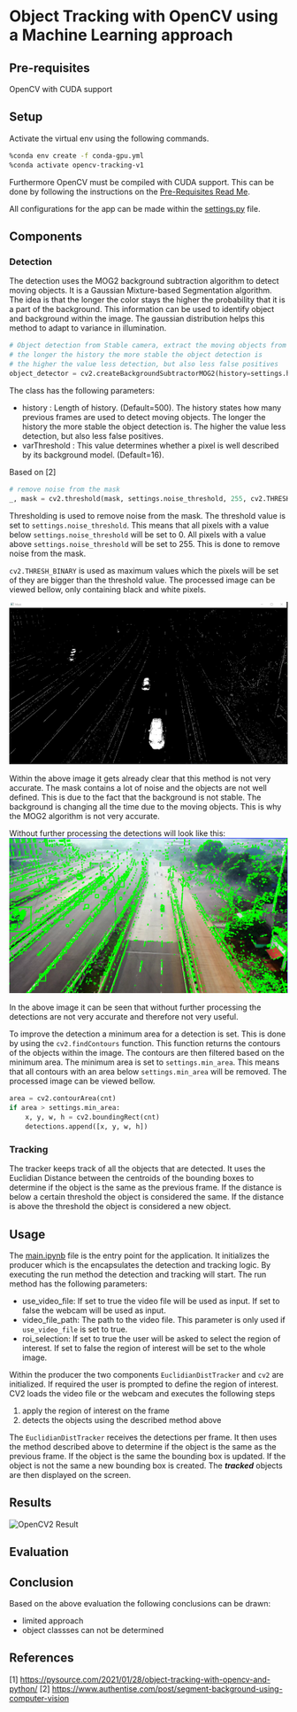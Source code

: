 # Object Tracking with OpenCV using a Machine Learning approach

## Pre-requisites

OpenCV with CUDA support

## Setup

Activate the virtual env using the following commands.

```bash
%conda env create -f conda-gpu.yml
%conda activate opencv-tracking-v1
```

Furthermore OpenCV must be compiled with CUDA support. This can be done by following the instructions on the [Pre-Requisites Read Me](../_Prerequisite_OpenCV_CUDA/Readme.md).

All configurations for the app can be made within the [settings.py](settings.py) file.

## Components

### Detection

The detection uses the MOG2 background subtraction algorithm to detect moving objects. It is a Gaussian Mixture-based Segmentation algorithm.
The idea is that the longer the color stays the higher the probability that it is a part of the background. This information can be used to identify object and background within the image. The gaussian distribution helps this method to adapt to variance in illumination.

```python
# Object detection from Stable camera, extract the moving objects from the stable camera¨
# the longer the history the more stable the object detection is
# the higher the value less detection, but also less false positives
object_detector = cv2.createBackgroundSubtractorMOG2(history=settings.history, varThreshold=settings.varThreshold)
```

The class has the following parameters:

- history : Length of history. (Default=500). The history states how many previous frames are used to detect moving objects. The longer the history the more stable the object detection is. The higher the value less detection, but also less false positives.
- varThreshold : This value determines whether a pixel is well described by its background model. (Default=16).

Based on [2]

```python
# remove noise from the mask
_, mask = cv2.threshold(mask, settings.noise_threshold, 255, cv2.THRESH_BINARY)
```

Thresholding is used to remove noise from the mask. The threshold value is set to `settings.noise_threshold`. This means that all pixels with a value below `settings.noise_threshold` will be set to 0. All pixels with a value above `settings.noise_threshold` will be set to 255. This is done to remove noise from the mask.

`cv2.THRESH_BINARY` is used as maximum values which the pixels will be set of they are bigger than the threshold value. The processed image can be viewed bellow, only containing black and white pixels.

![OpenCV UMask](../../Documentation/OpenCV2_UMask.png)

Within the above image it gets already clear that this method is not very accurate. The mask contains a lot of noise and the objects are not well defined. This is due to the fact that the background is not stable. The background is changing all the time due to the moving objects. This is why the MOG2 algorithm is not very accurate.

Without further processing the detections will look like this:
![OpenCV2 DetectionsUnclean](../../Documentation/OpenCV2_DetectionsUnclean.png)

In the above image it can be seen that without further processing the detections are not very accurate and therefore not very useful.

To improve the detection a minimum area for a detection is set. This is done by using the `cv2.findContours` function. This function returns the contours of the objects within the image. The contours are then filtered based on the minimum area. The minimum area is set to `settings.min_area`. This means that all contours with an area below `settings.min_area` will be removed. The processed image can be viewed bellow.

```python
area = cv2.contourArea(cnt)
if area > settings.min_area:
    x, y, w, h = cv2.boundingRect(cnt)
    detections.append([x, y, w, h])
```

### Tracking

The tracker keeps track of all the objects that are detected. It uses the Euclidian Distance between the centroids of the bounding boxes to determine if the object is the same as the previous frame. If the distance is below a certain threshold the object is considered the same. If the distance is above the threshold the object is considered a new object.

## Usage

The [main.ipynb](./main.ipynb) file is the entry point for the application. It initializes the producer which is the encapsulates the detection and tracking logic. By executing the run method the detection and tracking will start. The run method has the following parameters:

- use_video_file: If set to true the video file will be used as input. If set to false the webcam will be used as input.
- video_file_path: The path to the video file. This parameter is only used if `use_video_file` is set to true.
- roi_selection: If set to true the user will be asked to select the region of interest. If set to false the region of interest will be set to the whole image.

Within the producer the two components `EuclidianDistTracker` and `cv2` are initialized. If required the user is prompted to define the region of interest. CV2 loads the video file or the webcam and executes the following steps

1. apply the region of interest on the frame
2. detects the objects using the described method above

The `EuclidianDistTracker` receives the detections per frame. It then uses the method described above to determine if the object is the same as the previous frame. If the object is the same the bounding box is updated. If the object is not the same a new bounding box is created. The **_tracked_** objects are then displayed on the screen.

## Results

![OpenCV2 Result](../../Documentation/OpenCV2.gif)

## Evaluation

## Conclusion

Based on the above evaluation the following conclusions can be drawn:

- limited approach
- object classses can not be determined

## References

[1] https://pysource.com/2021/01/28/object-tracking-with-opencv-and-python/
[2] https://www.authentise.com/post/segment-background-using-computer-vision
